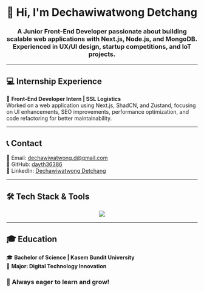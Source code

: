 <h1 align="center">👋 Hi, I'm Dechawiwatwong Detchang</h1>  
<h3 align="center">A Junior Front-End Developer passionate about building scalable web applications with Next.js, Node.js, and MongoDB. Experienced in UX/UI design, startup competitions, and IoT projects.</h3>  

---

## 💻 Internship Experience  
🔹 **Front-End Developer Intern | SSL Logistics**  
Worked on a web application using Next.js, ShadCN, and Zustand, focusing on UI enhancements, SEO improvements, performance optimization, and code refactoring for better maintainability.

---

## 📞 Contact  
📧 Email: [dechawiwatwong.d@gmail.com](mailto:dechawiwatwong.d@gmail.com)  
🐙 GitHub: [dayth36386](https://github.com/dayth36386)  
💼 LinkedIn: [Dechawiwatwong Detchang](https://www.linkedin.com/in/dechawiwatwong-detchang-18526631a/)  

---

## 🛠️ Tech Stack & Tools  
<p align="center">
  <img src="https://skillicons.dev/icons?i=html,css,js,ts,react,nextjs,nodejs,express,mongodb,mysql,tailwind,bootstrap,redux,php,python,java,cpp,figma,git,jquery,npm,pnpm,postman,regex,arduino" />
</p>  

---

## 🎓 Education  
🎓 **Bachelor of Science | Kasem Bundit University**  
📌 **Major: Digital Technology Innovation**  

### 🚀 Always eager to learn and grow!

